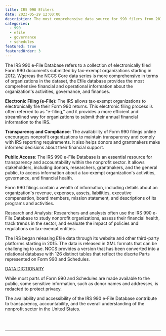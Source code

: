 ```yaml
---
title: IRS 990 Efilers
date: 2023-05-29 12:00:00
description: The most comprehensive data source for 990 filers from 2012-2022.
categories:
  - 990
  - efile
  - governance
  - schedules
featured: true
featuredOrder: 3
---
```


The IRS 990 e-File Database refers to a collection of electronically filed Form 990 documents submitted by tax-exempt organizations starting in 2012. Wgereas the NCCS Core data series is more comprehensive in terms of organizations in the dataset, the Efile database provides the most comprehensive financial and operational information about the organization's activities, governance, and finances.

**Electronic Filing (e-File)**: The IRS allows tax-exempt organizations to electronically file their Form 990 returns. This electronic filing process is often referred to as "e-filing," and it provides a more efficient and streamlined way for organizations to submit their annual financial information to the IRS.

**Transparency and Compliance**: The availability of Form 990 filings online encourages nonprofit organizations to maintain transparency and comply with IRS reporting requirements. It also helps donors and grantmakers make informed decisions about their financial support.

**Public Access**: The IRS 990 e-File Database is an essential resource for transparency and accountability within the nonprofit sector. It allows stakeholders, including donors, researchers, grantmakers, and the general public, to access information about a tax-exempt organization's activities, governance, and financial health.

Form 990 filings contain a wealth of information, including details about an organization's revenue, expenses, assets, liabilities, executive compensation, board members, mission statement, and descriptions of its programs and activities.

Research and Analysis: Researchers and analysts often use the IRS 990 e-File Database to study nonprofit organizations, assess their financial health, track trends in the sector, and evaluate the impact of policies and regulations on tax-exempt entities.

The IRS began releasing Efile data through its website and other third-party platforms starting in 2015. The data is released in XML formats that can be challenging to use. NCCS provides a version that has been converted into a relational database with 126 distinct tables that reflect the discrte Parts represented on Form 990 and Schedules.  

<a class="btn -tertiary " href="https://nonprofit-open-data-collective.github.io/irs990efile/data-dictionary/data-dictionary.html">
  <span>DATA DICTIONARY</span>
</a>


While most parts of Form 990 and Schedules are made available to the public, some sensitive information, such as donor names and addresses, is redacted to protect privacy.

The availability and accessibility of the IRS 990 e-File Database contribute to transparency, accountability, and the overall understanding of the nonprofit sector in the United States.

<br>
<br>
<hr>
<br>
<br>
